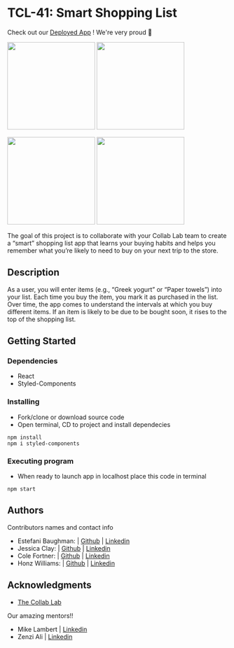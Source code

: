 # TCL-41: Smart Shopping List

Check out our [Deployed App](https://tcl-41-smart-shopping-list.web.app/) ! We're very proud 🥲 


<img src="https://user-images.githubusercontent.com/88463344/171303421-ffaf4948-dc4c-411b-b95b-4ef76db329e2.jpeg" width="200"  /> <img src="https://user-images.githubusercontent.com/88463344/171303418-5b05ff3e-7f4d-40a6-ab6c-72eccbec582c.jpeg" width="200" /> 

<img src="https://user-images.githubusercontent.com/88463344/171303420-28e80a23-a350-4451-98bb-765aad3218df.jpeg" width="200" /> <img src="https://user-images.githubusercontent.com/88463344/171303417-042a4bb2-b78e-4311-97a4-b613cdbaa250.jpg" width="200"  /> 

The goal of this project is to collaborate with your Collab Lab team to create a “smart” shopping list app that learns your buying habits and helps you remember what you’re likely to need to buy on your next trip to the store.

## Description

As a user, you will enter items (e.g., “Greek yogurt” or “Paper towels”) into your list. Each time you buy the item, you mark it as purchased in the list. Over time, the app comes to understand the intervals at which you buy different items. If an item is likely to be due to be bought soon, it rises to the top of the shopping list.

## Getting Started

### Dependencies

* React
* Styled-Components

### Installing

* Fork/clone or download source code
* Open terminal, CD to project and install dependecies

```
npm install
npm i styled-components
```

### Executing program

* When ready to launch app in localhost place this code in terminal
```
npm start
```

## Authors

Contributors names and contact info

* Estefani Baughman: | [Github](https://github.com/HonduranCoder) | [Linkedin](https://www.linkedin.com/in/estefani-baughman/)
* Jessica Clay: | [Github](https://github.com/jmc617) | [Linkedin](https://www.linkedin.com/in/jessica-clay-09/)
* Cole Fortner: | [Github](https://github.com/colefortner) | [Linkedin](https://www.linkedin.com/in/colefortner1/)
* Honz Williams: | [Github](https://github.com/honzlavender) | [Linkedin](https://www.linkedin.com/in/honz/)


## Acknowledgments


* [The Collab Lab](https://the-collab-lab.codes/)

Our amazing mentors!!
* Mike Lambert | [Linkedin](https://www.linkedin.com/in/mike-b-lambert/)
* Zenzi Ali | [Linkedin](https://www.linkedin.com/in/zenziali/)
